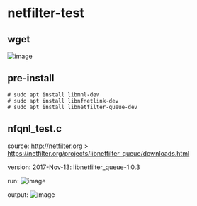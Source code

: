 # netfilter-test
## wget
![image](https://user-images.githubusercontent.com/49504937/130730326-127451a1-200e-474a-abca-9904b66ba9b4.png)

## pre-install
```
# sudo apt install libmnl-dev
# sudo apt install libnfnetlink-dev
# sudo apt install libnetfilter-queue-dev
```
## nfqnl_test.c
source: http://netfilter.org > https://netfilter.org/projects/libnetfilter_queue/downloads.html

version: 2017-Nov-13: libnetfilter_queue-1.0.3

run:
![image](https://user-images.githubusercontent.com/49504937/130730813-b0370814-767a-4b05-955b-be35b85dc9c5.png)

output:
![image](https://user-images.githubusercontent.com/49504937/130823787-221f937d-9013-4452-b639-47efc9da706c.png)

